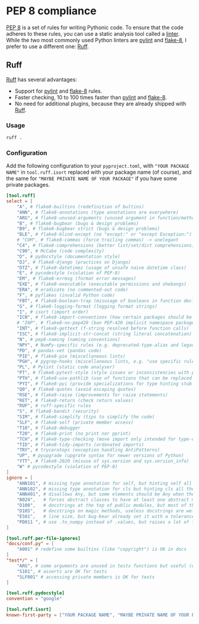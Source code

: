 # PEP 8 compliance

[PEP 8](https://pep8.org/) is a set of rules for writing Pythonic code.
To ensure that the code adheres to these rules, you can use a static analysis tool called a [linter](https://en.wikipedia.org/wiki/Lint_(software)).
While the two most commonly used Python linters are [pylint](https://pypi.org/project/pylint/) and [flake-8](https://flake8.pycqa.org/en/latest/), I prefer to use a different one: [Ruff](https://beta.ruff.rs/docs/).

## Ruff

[Ruff](https://beta.ruff.rs/docs/) has several advantages:

- Support for [pylint](https://pypi.org/project/pylint/) and [flake-8](https://flake8.pycqa.org/en/latest/) rules.
- Faster checking, 10 to 100 times faster than [pylint](https://pypi.org/project/pylint/) and [flake-8](https://flake8.pycqa.org/en/latest/).
- No need for additional plugins, because they are already shipped with [Ruff](https://beta.ruff.rs/docs/).

### Usage

```sh
ruff .
```

### Configuration

Add the following configuration to your `pyproject.toml`, with `"YOUR PACKAGE NAME"` in `tool.ruff.isort` replaced with your package name (of course), and the same for `"MAYBE PRIVATE NAME OF YOUR PACKAGE"` if you have some private packages.

```toml
[tool.ruff]
select = [
    "A", # flake8-builtins (redefinition of bultins)
    "ANN", # flake8-annotations (type annotations are everywhere)
    "ARG", # flake8-unused-arguments (unused argument in function/method/class/lambda)
    "B", # flake8-bugbear (bugs & design problems)
    "B9", # flake8-bugbear strict (bugs & design problems)
    "BLE", # flake8-blind-except (no "except:" or "except Exception:")
    # "COM", # flake8-commas (force trailing commas) -> unelegant
    "C4", # flake8-comprehensions (better list/set/dict comprehensions)
    "C90", # McCabe (code complexity)
    "D", # pydocstyle (documentation style)
    "DJ", # flake8-django (practices on Django)
    "DTZ", # flake8-datetimez (usage of unsafe naive datetime class)
    "E", # pycodestyle (violation of PEP-8)
    "EM", # flake8-errmsg (format error messages)
    "EXE", # flake8-executable (executable permissions and shebangs)
    "ERA", # eradicate (no commented-out code)
    "F", # pyflakes (invalid Python code)
    "FBT", # flake8-boolean-trap (misusage of booleans in function declaration & calls)
    "G", # flake8-logging-format (logging format strings)
    "I", # isort (import order)
    "ICN", # flake8-import-conventions (how certain packages should be imported or aliased)
    # "INP", # flake8-no-pep420 (ban PEP-420 implicit namespace packages) -> long live implicit namespace packages!
    "INT", # flake8-gettext (f-string resolved before function calls)
    "ISC", # flake8-implicit-str-concat (string literal concatenation)
    "N", # pep8-naming (naming conventions)
    "NPY", # NumPy-specific rules (e.g. deprecated-type-alias and legacy-random)
    "PD", # pandas-vet (pandas code)
    "PIE", # flake8-pie (miscellaneous lints)
    "PGH", # pygrep-hooks (miscellaneous lints, e.g. "use specific rule codes when using noqa")
    "PL", # Pylint (static code analyser)
    "PT", # flake8-pytest-style (style issues or inconsistencies with pytest-based tests)
    "PTH", # flake8-use-pathlib (use of functions that can be replaced by pathlib module)
    "PYI", # flake8-pyi (provide specializations for type hinting stub files)
    "Q0", # flake8-quotes (avoid escaping quotes)
    "RSE", # flake8-raise (improvements for raise statements)
    "RET", # flake8-return (check return values)
    "RUF", # ruff-specific rules
    "S", # flake8-bandit (security)
    "SIM", # flake8-simplify (tips to simplify the code)
    "SLF", # flake8-self (private member access)
    "T10", # flake8-debugger
    "T20", # flake8-print (no print nor pprint)
    "TCH", # flake8-type-checking (move import only intended for type-checking in "if TYPE_CHECKING" blocs)
    "TID", # flake8-tidy-imports (ordonated imports)
    "TRY", # tryceratops (exception handling AntiPatterns)
    "UP", # pyupgrade (upgrate syntax for newer versions of Python)
    "YTT", # flake8-2020 (misuse of sys.version and sys.version_info)
    "W" # pycodestyle (violation of PEP-8)
]
ignore = [
    "ANN101", # missing type annotation for self, but hinting self all the time is useless
    "ANN102", # missing type annotation for cls but hinting cls all the time is useless
    "ANN401", # disallows Any, but some elements should be Any when they are external
    "B024",   # forces abstract classes to have at least one abstract method, but sometimes a class is virtually abstract
    "D100",   # docstrings at the top of public modules, but most of the time it's useless
    "D105",   # docstrings on magic methods, useless docstrings are well known 
    "E501",   # line size, but bug-bear already set it with a tolerance of 10% (B950)
    "PD011 ", # use .to_numpy instead of .values, but raises a lot of false positives
]

[tool.ruff.per-file-ignores]
"docs/conf.py" = [
    "A001" # redefine some builtins (like "copyright") is OK in docs
]
"test*/" = [
    "ARG", # some arguments are unused in tests functions but useful (e.g. mocks)
    "S101", # asserts are OK for tests
    "SLF001" # accessing private members is OK for tests
]

[tool.ruff.pydocstyle]
convention = "google"

[tool.ruff.isort]
known-first-party = ["YOUR PACKAGE NAME", "MAYBE PRIVATE NAME OF YOUR PACKAGE"]
```
